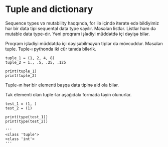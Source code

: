 # Tuple and dictionary

Sequence types və mutability haqqında, for ilə içində iterate edə bildiyimiz hər bir data tipi sequental data type sayılır. Məsələn listlər. Listlər həm də mutable data type-dır. Yəni proqram işlədiyi müddətdə içi dəyişə bilər.

Proqram işlədiyi müddətdə içi dəyişəbilməyən tiplər də mövcuddur. Məsələn tuple. Tuple-ı pythonda iki cür tanıda bilərik.

```
tuple_1 = (1, 2, 4, 8)
tuple_2 = 1., .5, .25, .125

print(tuple_1)
print(tuple_2)
```

Tuple-ın hər bir elementi başqa data tipinə aid ola bilər.

Tək elementi olan tuple-lar aşağıdakı formada təyin olunurlar.

```
test_1 = (1, )
test_2 = (1)

print(type(test_1))
print(type(test_2))

'''
<class 'tuple'>
<class 'int'>
'''
```









